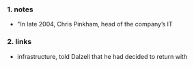 ### 1. notes
* "In late 2004, Chris Pinkham, head of the company’s IT

 
### 2. links
* infrastructure, told Dalzell that he had decided to return with



